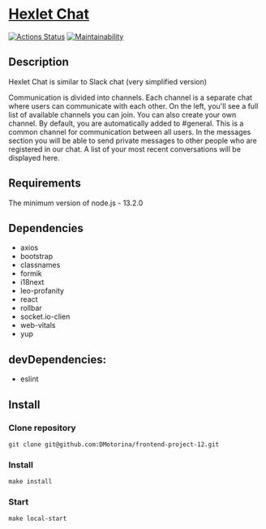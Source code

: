 # [Hexlet Chat](https://frontend-project-12-45fh.onrender.com)

[![Actions Status](https://github.com/DMotorina/frontend-project-12/actions/workflows/hexlet-check.yml/badge.svg)](https://github.com/DMotorina/frontend-project-12/actions)
[![Maintainability](https://api.codeclimate.com/v1/badges/165c41cb668f1876b3e3/maintainability)](https://codeclimate.com/github/DMotorina/frontend-project-12/maintainability)

## Description
Hexlet Chat is similar to Slack chat (very simplified version)

Communication is divided into channels. Each channel is a separate chat where users can communicate with each other. On the left, you'll see a full list of available channels you can join. You can also create your own channel. By default, you are automatically added to #general. This is a common channel for communication between all users. In the messages section you will be able to send private messages to other people who are registered in our chat. A list of your most recent conversations will be displayed here.

## Requirements
The minimum version of node.js - 13.2.0

## Dependencies
- axios
- bootstrap
- classnames
- formik
- i18next
- leo-profanity
- react
- rollbar
- socket.io-clien
- web-vitals
- yup

## devDependencies:
- eslint

## Install

### Clone repository
```
git clone git@github.com:DMotorina/frontend-project-12.git
```

### Install
```
make install
```

### Start
```
make local-start
```
